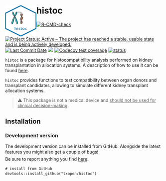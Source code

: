 
<!-- README.md is generated from README.Rmd. Please edit that file -->

# histoc <img src="man/figures/logo.png" height="100" width="100" align="left"/>

<!-- badges: start -->

[![R-CMD-check](https://github.com/txopen/histoc/workflows/R-CMD-check/badge.svg)](https://github.com/txopen/histoc/actions)
[![Project Status: Active – The project has reached a stable, usable
state and is being actively
developed.](https://www.repostatus.org/badges/latest/active.svg)](https://www.repostatus.org/#active)
[![Last Commit
Date](https://img.shields.io/github/last-commit/txopen/histoc.svg)](https://github.com/txopen/histoc/commits/main)
[![](https://img.shields.io/badge/lifecycle-experimental-orange.svg)](https://lifecycle.r-lib.org/articles/stages.html#experimental)
[![Codecov test
coverage](https://codecov.io/gh/txopen/histoc/branch/main/graph/badge.svg)](https://app.codecov.io/gh/txopen/histoc?branch=main)
[![status](https://joss.theoj.org/papers/1913c20af5e50aa41711781623339c90/status.svg)](https://joss.theoj.org/papers/1913c20af5e50aa41711781623339c90)
<!-- badges: end -->

`histoc` is a package for histocompatibility analysis performed on
kidney transplantation in allocation systems. A description of how to
use it can be found [here](https://txopen.github.io/histoc/).

`histoc` provides functions to test compatibility between organ donors
and transplant candidates, allowing to simulate different kidney
transplant allocation systems.

> :warning: This package is not a medical device and <ins>should not be
> used for clinical decision-making</ins>.

## Installation

### Development version

The development version can be installed from GitHub. Alongside the
latest features you might also get a couple of bugs:exclamation:  
Be sure to report anything you find
[here](https://github.com/txopen/histoc/issues).

    # install from GitHub
    devtools::install_github("txopen/histoc")
